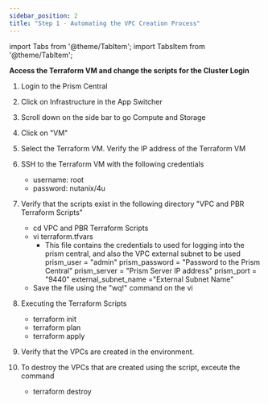 ```yaml
---
sidebar_position: 2
title: "Step 1 - Automating the VPC Creation Process"
---
```



import Tabs from '@theme/TabItem';
import TabsItem from '@theme/TabItem';

**Access the Terraform VM and change the scripts for the Cluster Login**

1.  Login to the Prism Central 
2.  Click on Infrastructure in the App Switcher
3.  Scroll down on the side bar to go Compute and Storage
4.  Click on "VM" 
5.  Select the Terraform VM. Verify the IP address of the Terraform VM 
6.  SSH to the Terraform VM with the following credentials
    - username:     root
    - password:     nutanix/4u
7.  Verify that the scripts exist in the following directory "VPC and PBR Terraform Scripts"
    - cd VPC and PBR Terraform Scripts
    - vi terraform.tfvars
        -   This file contains the credentials to used for logging into the prism central, and also the VPC external subnet to be used
        prism_user = "admin"
        prism_password = "Password to the Prism Central"
        prism_server = "Prism Server IP address"
        prism_port = "9440"
        external_subnet_name ="External Subnet Name"
    - Save the file using the "wq!" command on the vi 

8.  Executing the Terraform Scripts
    - terraform init
    - terraform plan
    - terraform apply

9.  Verify that the VPCs are created in the environment. 
10. To destroy the VPCs that are created using the script, exceute the command
    - terraform destroy
